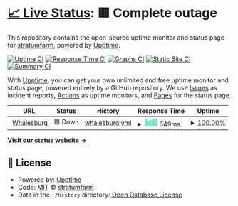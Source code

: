 # [📈 Live Status](https://stratumfarm.github.io/upptime): <!--live status--> **🟥 Complete outage**

This repository contains the open-source uptime monitor and status page for [stratumfarm](https://stratum.farm), powered by [Upptime](https://github.com/upptime/upptime).

[![Uptime CI](https://github.com/stratumfarm/upptime/workflows/Uptime%20CI/badge.svg)](https://github.com/stratumfarm/upptime/actions?query=workflow%3A%22Uptime+CI%22)
[![Response Time CI](https://github.com/stratumfarm/upptime/workflows/Response%20Time%20CI/badge.svg)](https://github.com/stratumfarm/upptime/actions?query=workflow%3A%22Response+Time+CI%22)
[![Graphs CI](https://github.com/stratumfarm/upptime/workflows/Graphs%20CI/badge.svg)](https://github.com/stratumfarm/upptime/actions?query=workflow%3A%22Graphs+CI%22)
[![Static Site CI](https://github.com/stratumfarm/upptime/workflows/Static%20Site%20CI/badge.svg)](https://github.com/stratumfarm/upptime/actions?query=workflow%3A%22Static+Site+CI%22)
[![Summary CI](https://github.com/stratumfarm/upptime/workflows/Summary%20CI/badge.svg)](https://github.com/stratumfarm/upptime/actions?query=workflow%3A%22Summary+CI%22)

With [Upptime](https://upptime.js.org), you can get your own unlimited and free uptime monitor and status page, powered entirely by a GitHub repository. We use [Issues](https://github.com/stratumfarm/upptime/issues) as incident reports, [Actions](https://github.com/stratumfarm/upptime/actions) as uptime monitors, and [Pages](https://stratumfarm.github.io/upptime) for the status page.

<!--start: status pages-->
<!-- This summary is generated by Upptime (https://github.com/upptime/upptime) -->
<!-- Do not edit this manually, your changes will be overwritten -->
<!-- prettier-ignore -->
| URL | Status | History | Response Time | Uptime |
| --- | ------ | ------- | ------------- | ------ |
| <img alt="" src="https://icons.duckduckgo.com/ip3/whalesburg.com.ico" height="13"> [Whalesburg](https://whalesburg.com) | 🟥 Down | [whalesburg.yml](https://github.com/stratumfarm/upptime/commits/HEAD/history/whalesburg.yml) | <details><summary><img alt="Response time graph" src="./graphs/whalesburg/response-time-week.png" height="20"> 649ms</summary><br><a href="https://status.whalesburg.com/history/whalesburg"><img alt="Response time 598" src="https://img.shields.io/endpoint?url=https%3A%2F%2Fraw.githubusercontent.com%2Fstratumfarm%2Fupptime%2FHEAD%2Fapi%2Fwhalesburg%2Fresponse-time.json"></a><br><a href="https://status.whalesburg.com/history/whalesburg"><img alt="24-hour response time 672" src="https://img.shields.io/endpoint?url=https%3A%2F%2Fraw.githubusercontent.com%2Fstratumfarm%2Fupptime%2FHEAD%2Fapi%2Fwhalesburg%2Fresponse-time-day.json"></a><br><a href="https://status.whalesburg.com/history/whalesburg"><img alt="7-day response time 649" src="https://img.shields.io/endpoint?url=https%3A%2F%2Fraw.githubusercontent.com%2Fstratumfarm%2Fupptime%2FHEAD%2Fapi%2Fwhalesburg%2Fresponse-time-week.json"></a><br><a href="https://status.whalesburg.com/history/whalesburg"><img alt="30-day response time 601" src="https://img.shields.io/endpoint?url=https%3A%2F%2Fraw.githubusercontent.com%2Fstratumfarm%2Fupptime%2FHEAD%2Fapi%2Fwhalesburg%2Fresponse-time-month.json"></a><br><a href="https://status.whalesburg.com/history/whalesburg"><img alt="1-year response time 598" src="https://img.shields.io/endpoint?url=https%3A%2F%2Fraw.githubusercontent.com%2Fstratumfarm%2Fupptime%2FHEAD%2Fapi%2Fwhalesburg%2Fresponse-time-year.json"></a></details> | <details><summary><a href="https://status.whalesburg.com/history/whalesburg">100.00%</a></summary><a href="https://status.whalesburg.com/history/whalesburg"><img alt="All-time uptime 99.73%" src="https://img.shields.io/endpoint?url=https%3A%2F%2Fraw.githubusercontent.com%2Fstratumfarm%2Fupptime%2FHEAD%2Fapi%2Fwhalesburg%2Fuptime.json"></a><br><a href="https://status.whalesburg.com/history/whalesburg"><img alt="24-hour uptime 100.00%" src="https://img.shields.io/endpoint?url=https%3A%2F%2Fraw.githubusercontent.com%2Fstratumfarm%2Fupptime%2FHEAD%2Fapi%2Fwhalesburg%2Fuptime-day.json"></a><br><a href="https://status.whalesburg.com/history/whalesburg"><img alt="7-day uptime 100.00%" src="https://img.shields.io/endpoint?url=https%3A%2F%2Fraw.githubusercontent.com%2Fstratumfarm%2Fupptime%2FHEAD%2Fapi%2Fwhalesburg%2Fuptime-week.json"></a><br><a href="https://status.whalesburg.com/history/whalesburg"><img alt="30-day uptime 99.80%" src="https://img.shields.io/endpoint?url=https%3A%2F%2Fraw.githubusercontent.com%2Fstratumfarm%2Fupptime%2FHEAD%2Fapi%2Fwhalesburg%2Fuptime-month.json"></a><br><a href="https://status.whalesburg.com/history/whalesburg"><img alt="1-year uptime 99.73%" src="https://img.shields.io/endpoint?url=https%3A%2F%2Fraw.githubusercontent.com%2Fstratumfarm%2Fupptime%2FHEAD%2Fapi%2Fwhalesburg%2Fuptime-year.json"></a></details>

<!--end: status pages-->

[**Visit our status website →**](https://stratumfarm.github.io/upptime)

## 📄 License

- Powered by: [Upptime](https://github.com/upptime/upptime)
- Code: [MIT](./LICENSE) © [stratumfarm](https://stratum.farm)
- Data in the `./history` directory: [Open Database License](https://opendatacommons.org/licenses/odbl/1-0/)

